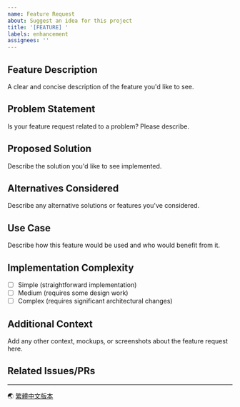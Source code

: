 ```yaml
---
name: Feature Request
about: Suggest an idea for this project
title: '[FEATURE] '
labels: enhancement
assignees: ''
---
```


## Feature Description
A clear and concise description of the feature you'd like to see.

## Problem Statement
Is your feature request related to a problem? Please describe.
<!-- Example: I'm always frustrated when [...] -->

## Proposed Solution
Describe the solution you'd like to see implemented.

## Alternatives Considered
Describe any alternative solutions or features you've considered.

## Use Case
Describe how this feature would be used and who would benefit from it.

## Implementation Complexity
<!-- Optional: Your assessment of implementation difficulty -->
- [ ] Simple (straightforward implementation)
- [ ] Medium (requires some design work)
- [ ] Complex (requires significant architectural changes)

## Additional Context
Add any other context, mockups, or screenshots about the feature request here.

## Related Issues/PRs
<!-- Link to related issues or PRs if any -->

---
🌏 [繁體中文版本](feature_request_zh-TW.md)

